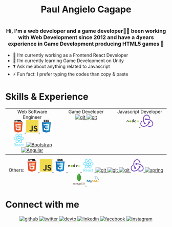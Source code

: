 <h1 align="center">Paul Angielo Cagape</h1>
<p align="center" style="color:red;font-size:40px;">
</p>
<h3 align="center"></h3>

### <div align="center">Hi, I'm a web developer and a game developer👨‍💻 been working with Web Development since 2012 and have a 4years experience in Game Development producing HTML5 games 🚀</div>  
- 🔭 I’m currently working as a Frontend React Developer
- 🌱 I’m currently learning Game Development on Unity
- ❓ Ask me about anything related to Javascript
- ⚡ Fun fact: I prefer typing the codes than copy & paste

# Skills & Experience
<div align="center">
    <table width="100%">
        <tr width="100%">
            <td valign="top" align="center" width="33%">
                Web Software Engineer
                <div align="center">
                    <a href="https://www.w3.org/html/" target="_blank" rel="noreferrer">
                        <img src="https://raw.githubusercontent.com/devicons/devicon/master/icons/html5/html5-original-wordmark.svg"
                            alt="html5" width="40" height="40" />
                    </a>
                    <a href="https://developer.mozilla.org/en-US/docs/Web/JavaScript" target="_blank" rel="noreferrer">
                        <img src="https://raw.githubusercontent.com/devicons/devicon/master/icons/javascript/javascript-original.svg"
                            alt="javascript" width="40" height="40" />
                    </a>
                    <a href="https://www.w3schools.com/css/" target="_blank" rel="noreferrer">
                        <img src="https://raw.githubusercontent.com/devicons/devicon/master/icons/css3/css3-original-wordmark.svg"
                            alt="css3" width="40" height="40" />
                    </a>
                    <a href="https://reactjs.org/" target="_blank" rel="noreferrer">
                        <img src="https://raw.githubusercontent.com/devicons/devicon/master/icons/react/react-original-wordmark.svg"
                            alt="react" width="40" height="40" />
                    </a>
                    <a href="https://getbootstrap.com/" target="_blank" rel="noreferrer">
                        <img src="https://profilinator.rishav.dev/skills-assets/bootstrap-plain.svg" alt="Bootstrap"
                            width="40" height="40" />
                    </a>
                    <a href="https://angularjs.org/" target="_blank" rel="noreferrer">
                        <img src="https://profilinator.rishav.dev/skills-assets/angularjs-original.svg" alt="Angular" width="40" height="40" />  
                    </a>
                </div>
            </td>
            <td valign="top" align="center" width="33%">
                Game Developer
                <div align="center">
                    <a href="https://impactjs.com/" target="_blank" rel="noreferrer">
                        <img src="https://impactjs.com/templates/impact/impact.png" alt="git" width="100" height="40" />
                    </a>
                    <a href="https://phaser.io/" target="_blank" rel="noreferrer">
                        <img src="https://phaser.io/images/logo/logo-download-2d.png" alt="git" width="120"
                            height="40" />
                    </a>
                </div>
            </td>
            <td valign="top" align="center" width="33%">
                Javascript Developer
                <div align="center">
                    <a href="https://nodejs.org" target="_blank" rel="noreferrer">
                        <img src="https://raw.githubusercontent.com/devicons/devicon/master/icons/nodejs/nodejs-original-wordmark.svg"
                            alt="nodejs" width="40" height="40" />
                    </a>
                    <a href="https://redux.js.org" target="_blank" rel="noreferrer">
                        <img src="https://raw.githubusercontent.com/devicons/devicon/master/icons/redux/redux-original.svg"
                            alt="redux" width="40" height="40" />
                    </a>
                </div>
            </td>
        </tr>
    </table>
</div>
<p align="center">
    Others:
    <a href="https://www.w3.org/html/" target="_blank" rel="noreferrer">
        <img src="https://raw.githubusercontent.com/devicons/devicon/master/icons/html5/html5-original-wordmark.svg"
            alt="html5" width="40" height="40" />
    </a>
    <a href="https://developer.mozilla.org/en-US/docs/Web/JavaScript" target="_blank" rel="noreferrer">
        <img src="https://raw.githubusercontent.com/devicons/devicon/master/icons/javascript/javascript-original.svg"
            alt="javascript" width="40" height="40" />
    </a>
    <a href="https://www.w3schools.com/css/" target="_blank" rel="noreferrer">
        <img src="https://raw.githubusercontent.com/devicons/devicon/master/icons/css3/css3-original-wordmark.svg"
            alt="css3" width="40" height="40" />
    </a>
    <a href="https://nodejs.org" target="_blank" rel="noreferrer">
        <img src="https://raw.githubusercontent.com/devicons/devicon/master/icons/nodejs/nodejs-original-wordmark.svg"
            alt="nodejs" width="40" height="40" />
    </a>
    <a href="https://reactjs.org/" target="_blank" rel="noreferrer">
        <img src="https://raw.githubusercontent.com/devicons/devicon/master/icons/react/react-original-wordmark.svg"
            alt="react" width="40" height="40" />
    </a>
    <a href="https://git-scm.com/" target="_blank" rel="noreferrer">
        <img src="https://www.vectorlogo.zone/logos/git-scm/git-scm-icon.svg" alt="git" width="40" height="40" />
    </a>
    <a href="https://impactjs.com/" target="_blank" rel="noreferrer">
        <img src="https://impactjs.com/templates/impact/impact.png" alt="git" width="100" height="40" />
    </a>
    <a href="https://phaser.io/" target="_blank" rel="noreferrer">
        <img src="https://phaser.io/images/logo/logo-download-2d.png" alt="git" width="120" height="40" />
    </a>
    <a href="https://redux.js.org" target="_blank" rel="noreferrer">
        <img src="https://raw.githubusercontent.com/devicons/devicon/master/icons/redux/redux-original.svg" alt="redux"
            width="40" height="40" />
    </a>
    <a href="https://spring.io/" target="_blank" rel="noreferrer">
        <img src="https://www.vectorlogo.zone/logos/springio/springio-icon.svg" alt="spring" width="40" height="40" />
    </a>
    <a href="https://www.mongodb.com/" target="_blank" rel="noreferrer">
        <img src="https://raw.githubusercontent.com/devicons/devicon/master/icons/mongodb/mongodb-original-wordmark.svg"
            alt="mongodb" width="40" height="40" />
    </a>
    <a href="https://www.mysql.com/" target="_blank" rel="noreferrer">
        <img src="https://raw.githubusercontent.com/devicons/devicon/master/icons/mysql/mysql-original-wordmark.svg"
            alt="mysql" width="40" height="40" />
    </a>
</p>

# Connect with me
<div align="center">
    <a href="https://github.com/rishavanand" target="_blank">
        <img src=https://img.shields.io/badge/github-%2324292e.svg?&style=for-the-badge&logo=github&logoColor=white
            alt=github style="margin-bottom: 5px;" />
    </a>
    <a href="https://twitter.com/iamrishavanand" target="_blank">
        <img src=https://img.shields.io/badge/twitter-%2300acee.svg?&style=for-the-badge&logo=twitter&logoColor=white
            alt=twitter style="margin-bottom: 5px;" />
    </a>
    <a href="https://dev.to/rishavanand" target="_blank">
        <img src=https://img.shields.io/badge/dev.to-%2308090A.svg?&style=for-the-badge&logo=dev.to&logoColor=white
            alt=devto style="margin-bottom: 5px;" />
    </a>
    <a href="https://linkedin.com/in/rishavanand" target="_blank">
        <img src=https://img.shields.io/badge/linkedin-%231E77B5.svg?&style=for-the-badge&logo=linkedin&logoColor=white
            alt=linkedin style="margin-bottom: 5px;" />
    </a>
    <a href="https://www.facebook.com/iamrishavanand" target="_blank">
        <img src=https://img.shields.io/badge/facebook-%232E87FB.svg?&style=for-the-badge&logo=facebook&logoColor=white
            alt=facebook style="margin-bottom: 5px;" />
    </a>
    <a href="https://instagram.com/iamrishavanand" target="_blank">
        <img src=https://img.shields.io/badge/instagram-%23000000.svg?&style=for-the-badge&logo=instagram&logoColor=white
            alt=instagram style="margin-bottom: 5px;" />
    </a>
</div>
